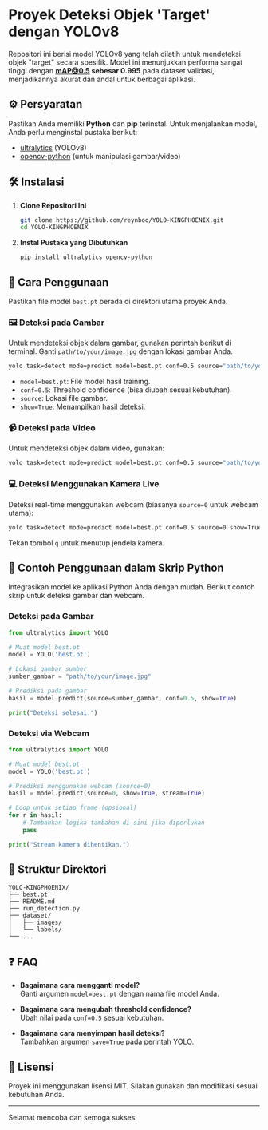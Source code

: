 # Proyek Deteksi Objek 'Target' dengan YOLOv8

Repositori ini berisi model YOLOv8 yang telah dilatih untuk mendeteksi objek "target" secara spesifik. Model ini menunjukkan performa sangat tinggi dengan **mAP@0.5 sebesar 0.995** pada dataset validasi, menjadikannya akurat dan andal untuk berbagai aplikasi.

## ⚙️ Persyaratan

Pastikan Anda memiliki **Python** dan **pip** terinstal. Untuk menjalankan model, Anda perlu menginstal pustaka berikut:

- [ultralytics](https://github.com/ultralytics/ultralytics) (YOLOv8)
- [opencv-python](https://pypi.org/project/opencv-python/) (untuk manipulasi gambar/video)

## 🛠️ Instalasi

1. **Clone Repositori Ini**

    ```bash
    git clone https://github.com/reynboo/YOLO-KINGPHOENIX.git
    cd YOLO-KINGPHOENIX
    ```

2. **Instal Pustaka yang Dibutuhkan**

    ```bash
    pip install ultralytics opencv-python
    ```

## 🚀 Cara Penggunaan

Pastikan file model `best.pt` berada di direktori utama proyek Anda.

### 🖼️ Deteksi pada Gambar

Untuk mendeteksi objek dalam gambar, gunakan perintah berikut di terminal. Ganti `path/to/your/image.jpg` dengan lokasi gambar Anda.

```bash
yolo task=detect mode=predict model=best.pt conf=0.5 source="path/to/your/image.jpg" show=True
```

- `model=best.pt`: File model hasil training.
- `conf=0.5`: Threshold confidence (bisa diubah sesuai kebutuhan).
- `source`: Lokasi file gambar.
- `show=True`: Menampilkan hasil deteksi.

### 📹 Deteksi pada Video

Untuk mendeteksi objek dalam video, gunakan:

```bash
yolo task=detect mode=predict model=best.pt conf=0.5 source="path/to/your/video.mp4" show=True
```

### 💻 Deteksi Menggunakan Kamera Live

Deteksi real-time menggunakan webcam (biasanya `source=0` untuk webcam utama):

```bash
yolo task=detect mode=predict model=best.pt conf=0.5 source=0 show=True
```

Tekan tombol `q` untuk menutup jendela kamera.

## 🐍 Contoh Penggunaan dalam Skrip Python

Integrasikan model ke aplikasi Python Anda dengan mudah. Berikut contoh skrip untuk deteksi gambar dan webcam.

### Deteksi pada Gambar

```python
from ultralytics import YOLO

# Muat model best.pt
model = YOLO('best.pt')

# Lokasi gambar sumber
sumber_gambar = "path/to/your/image.jpg"

# Prediksi pada gambar
hasil = model.predict(source=sumber_gambar, conf=0.5, show=True)

print("Deteksi selesai.")
```

### Deteksi via Webcam

```python
from ultralytics import YOLO

# Muat model best.pt
model = YOLO('best.pt')

# Prediksi menggunakan webcam (source=0)
hasil = model.predict(source=0, show=True, stream=True)

# Loop untuk setiap frame (opsional)
for r in hasil:
    # Tambahkan logika tambahan di sini jika diperlukan
    pass

print("Stream kamera dihentikan.")
```

## 📁 Struktur Direktori

```
YOLO-KINGPHOENIX/
├── best.pt
├── README.md
├── run_detection.py
├── dataset/
│   ├── images/
│   └── labels/
└── ...
```

## ❓ FAQ

- **Bagaimana cara mengganti model?**  
  Ganti argumen `model=best.pt` dengan nama file model Anda.

- **Bagaimana cara mengubah threshold confidence?**  
  Ubah nilai pada `conf=0.5` sesuai kebutuhan.

- **Bagaimana cara menyimpan hasil deteksi?**  
  Tambahkan argumen `save=True` pada perintah YOLO.

## 📝 Lisensi

Proyek ini menggunakan lisensi MIT. Silakan gunakan dan modifikasi sesuai kebutuhan Anda.

---

Selamat mencoba dan semoga sukses